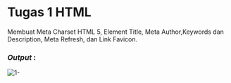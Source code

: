 # Tugas 1 HTML
Membuat Meta Charset HTML 5, Element Title, Meta Author,Keywords dan Description, Meta Refresh, dan Link Favicon.

<h3><i>Output </i>:</h3>

![1-](https://user-images.githubusercontent.com/92837751/183001500-1bfcb91f-976e-4c6c-a71e-e8d455f2234c.jpg)
